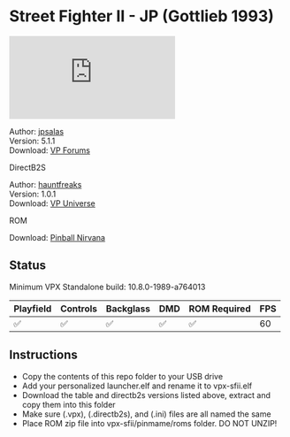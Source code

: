 # Street Fighter II - JP (Gottlieb 1993)

![Table Preview](https://www.vpforums.org/index.php?s=0da6a8a9567fe76d71e48a15ce6e354a&app=downloads&module=display&section=screenshot&record=112187&id=12561&full=1)

Author: [jpsalas](https://www.vpforums.org/index.php?showuser=277)  
Version: 5.1.1  
Download: [VP Forums](https://www.vpforums.org/index.php?app=downloads&showfile=12561)

DirectB2S

Author: [hauntfreaks](https://vpuniverse.com/profile/5216-hauntfreaks/)  
Version: 1.0.1  
Download: [VP Universe](https://vpuniverse.com/files/file/12548-street-fighter-ii-gottlieb-1993-b2s-with-full-dmd/)

ROM

Download: [Pinball Nirvana](https://pinballnirvana.com/forums/resources/sfight2.2281/)

## Status 

Minimum VPX Standalone build: 10.8.0-1989-a764013

| Playfield | Controls | Backglass | DMD | ROM Required | FPS | 
|-----------|----------|-----------|-----|--------------|-----|
| :white_check_mark: | :white_check_mark: | :white_check_mark: | :white_check_mark: | :white_check_mark: | 60 |

## Instructions

- Copy the contents of this repo folder to your USB drive
- Add your personalized launcher.elf and rename it to vpx-sfii.elf
- Download the table and directb2s versions listed above, extract and copy them into this folder
- Make sure (.vpx), (.directb2s), and (.ini) files are all named the same
- Place ROM zip file into vpx-sfii/pinmame/roms folder. DO NOT UNZIP!
